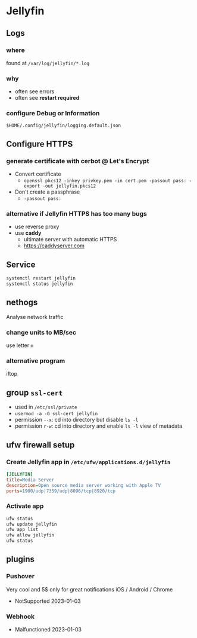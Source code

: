 # Jellyfin

## Logs
### where
found at `/var/log/jellyfin/*.log`
### why
- often see errors
- often see **restart required**
### configure Debug or Information
`$HOME/.config/jellyfin/logging.default.json`

## Configure HTTPS
### generate certificate with cerbot @ Let's Encrypt
- Convert certificate
    - `openssl pkcs12 -inkey privkey.pem -in cert.pem -passout pass: -export -out jellyfin.pkcs12`
- Don't create a passphrase
    - `-passout pass:`
### alternative if Jellyfin HTTPS has too many bugs
- use reverse proxy
- use **caddy**
    - ultimate server with automatic HTTPS
    - https://caddyserver.com

## Service
```bash
systemctl restart jellyfin
systemctl status jellyfin
```

## nethogs
Analyse network traffic
### change units to MB/sec
use letter `m`
### alternative program
iftop

## group `ssl-cert`
- used in `/etc/ssl/private`
- `usermod -a -G ssl-cert jellyfin`
- permission `--x`: cd into directory but disable `ls -l`
- permission `r-w`: cd into directory and enable `ls -l` view of metadata

## ufw firewall setup
### Create Jellyfin app in `/etc/ufw/applications.d/jellyfin`
```ini
[JELLYFIN]
title=Media Server
description=Open source media server working with Apple TV
ports=1900/udp|7359/udp|8096/tcp|8920/tcp
```
### Activate app
```bash
ufw status
ufw update jellyfin
ufw app list
ufw allow jellyfin
ufw status
```

## plugins
### Pushover
Very cool and 5$ only for great notifications iOS / Android / Chrome
- NotSupported 2023-01-03
### Webhook
- Malfunctioned 2023-01-03
